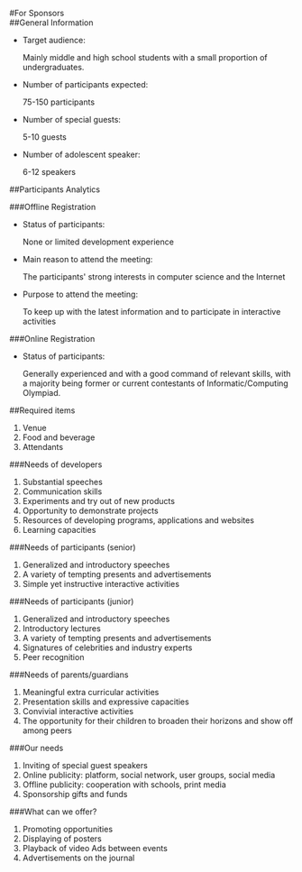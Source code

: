 #For Sponsors  
##General Information
* Target audience: 

	Mainly middle and high school students with a small proportion of undergraduates.

* Number of participants expected: 

	75-150 participants

<!-- * Current status of registration:

	Approximately 500 participants in total
	- 450 via online registration
	- 100 via offline registration
-->
* Number of special guests:

	5-10 guests

* Number of adolescent speaker:

	6-12 speakers

##Participants Analytics
 
###Offline Registration

* Status of participants: 

	None or limited development experience
 
* Main reason to attend the meeting:

	The participants' strong interests in computer science and the Internet

* Purpose to attend the meeting:

	To keep up with the latest information and to participate in interactive activities

###Online Registration

* Status of participants: 

	Generally experienced and with a good command of relevant skills, with a majority being former or current contestants of Informatic/Computing Olympiad.

##Required items
1.	Venue
2.	Food and beverage
3.	Attendants

###Needs of developers
1.	Substantial speeches
2.	Communication skills 
3.	Experiments and try out of new products
4.	Opportunity to demonstrate projects
5.	Resources of developing programs, applications and websites
6.	Learning capacities

###Needs of participants (senior)
1.	Generalized and introductory speeches
2.	A variety of tempting presents and advertisements
3.	Simple yet instructive interactive activities

###Needs of participants (junior)
1.	Generalized and introductory speeches
2.	Introductory lectures
3.	A variety of tempting presents and advertisements
4.	Signatures of celebrities and industry experts
5.	Peer recognition

###Needs of parents/guardians
1.	Meaningful extra curricular activities
2.	Presentation skills and expressive capacities
3.	Convivial interactive activities
4.	The opportunity for their children to broaden their horizons and show off among peers

###Our needs
1.	Inviting of special guest speakers
2.	Online publicity: platform, social network, user groups, social media
3.	Offline publicity: cooperation with schools, print media
4.	Sponsorship gifts and funds

###What can we offer?
1.	Promoting opportunities
2.	Displaying of posters
3.	Playback of video Ads between events 
4.	Advertisements on the journal
